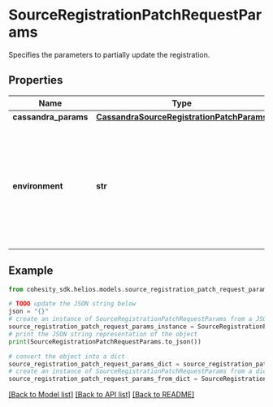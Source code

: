 # SourceRegistrationPatchRequestParams

Specifies the parameters to partially update the registration.

## Properties

Name | Type | Description | Notes
------------ | ------------- | ------------- | -------------
**cassandra_params** | [**CassandraSourceRegistrationPatchParams**](CassandraSourceRegistrationPatchParams.md) |  | [optional] 
**environment** | **str** | Specifies the environment type of the Protection Source to be patched. Currently the only environment supported is kCassandra | 

## Example

```python
from cohesity_sdk.helios.models.source_registration_patch_request_params import SourceRegistrationPatchRequestParams

# TODO update the JSON string below
json = "{}"
# create an instance of SourceRegistrationPatchRequestParams from a JSON string
source_registration_patch_request_params_instance = SourceRegistrationPatchRequestParams.from_json(json)
# print the JSON string representation of the object
print(SourceRegistrationPatchRequestParams.to_json())

# convert the object into a dict
source_registration_patch_request_params_dict = source_registration_patch_request_params_instance.to_dict()
# create an instance of SourceRegistrationPatchRequestParams from a dict
source_registration_patch_request_params_from_dict = SourceRegistrationPatchRequestParams.from_dict(source_registration_patch_request_params_dict)
```
[[Back to Model list]](../README.md#documentation-for-models) [[Back to API list]](../README.md#documentation-for-api-endpoints) [[Back to README]](../README.md)


